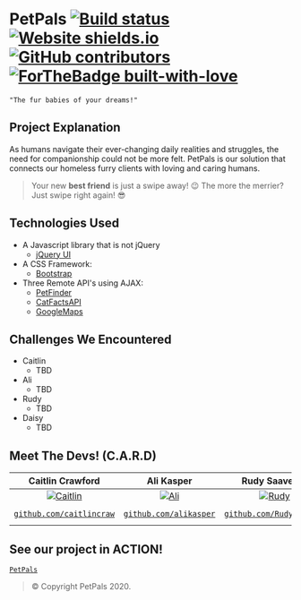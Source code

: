 # PetPals [![Build status](https://img.shields.io/badge/build-passing-<COLOR>.svg)](https://shields.io/) [![Website shields.io](https://img.shields.io/website-up-down-green-red/http/shields.io.svg)](http://shields.io/) [![GitHub contributors](https://img.shields.io/github/contributors/Naereen/StrapDown.js.svg)](https://github.com/alikasper/PetPals/graphs/contributors) [![ForTheBadge built-with-love](http://ForTheBadge.com/images/badges/built-with-love.svg)](https://GitHub.com/Naereen/)

```
"The fur babies of your dreams!"
```

## Project Explanation

As humans navigate their ever-changing daily realities and struggles, the need for companionship could not be more felt. PetPals is our solution that connects our homeless furry clients with loving and caring humans.

> Your new **best friend** is just a swipe away! :wink:
> The more the merrier? Just swipe right again! :sunglasses:

## Technologies Used

- A Javascript library that is not jQuery
  - [jQuery UI](https://jqueryui.com/)
- A CSS Framework:
  - [Bootstrap](https://getbootstrap.com/)
- Three Remote API's using AJAX:
  - [PetFinder](https://www.petfinder.com/developers/)
  - [CatFactsAPI](https://catfact.ninja/)
  - [GoogleMaps](https://developers.google.com/maps/apis-by-platform)

## Challenges We Encountered

- Caitlin
  - TBD
- Ali
  - TBD
- Rudy
  - TBD
- Daisy
  - TBD

## Meet The Devs! (C.A.R.D)

|                                                                       **Caitlin Crawford**                                                                       |                                                                        **Ali Kasper**                                                                        |                                                    **Rudy Saavedra**                                                    |                                                                       **Daisy Umotong**                                                                        |
| :--------------------------------------------------------------------------------------------------------------------------------------------------------------: | :----------------------------------------------------------------------------------------------------------------------------------------------------------: | :---------------------------------------------------------------------------------------------------------------------: | :------------------------------------------------------------------------------------------------------------------------------------------------------------: |
| [![Caitlin](https://avatars0.githubusercontent.com/u/67700253?s=400&u=bc276415c8fa53f42b9176c06cf26a66f542af5f&v=4?s=200)](https://github.com/alikasper/PetPals) | [![Ali](https://avatars0.githubusercontent.com/u/67797412?s=400&u=f5a985990efc5ba928d92cabb9e889257061c4b7&v=4?s=200)](https://github.com/alikasper/PetPals) | [![Rudy](https://ca.slack-edge.com/T0569RDC6-U0156KHAF98-3bb1d5248bb4-512?s=200)](https://github.com/alikasper/PetPals) | [![Daisy](https://avatars1.githubusercontent.com/u/60119798?s=460&u=dc8bc03be726f92970e247224787b865795fb082&v=4?s=200)](https://github.com/alikasper/PetPals) |
|                                      <a href="https://github.com/caitlincraw" target="_blank">`github.com/caitlincraw`</a>                                       |                                      <a href="https://github.com/alikasper" target="_blank">`github.com/alikasper`</a>                                       |                  <a href="https://github.com/RudyCruisin" target="_blank">`github.com/RudyCruisin`</a>                  |                                         <a href="https://github.com/daisy-u" target="_blank">`github.com/daisy-u`</a>                                          |

## See our project in ACTION!

<a href="https://petpalsinc.surge.sh/" target="_blank"> ` PetPals ` </a>

> © Copyright PetPals 2020.
